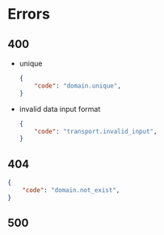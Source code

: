# Errors

## 400

- unique

  ```json
  {
      "code": "domain.unique",
  }
  ```

- invalid data input format

  ```json
  {
      "code": "transport.invalid_input",
  }
  ```

## 404

  ```json
  {
      "code": "domain.not_exist",
  }
  ```

## 500
